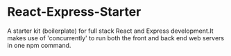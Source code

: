 # React-Express-Starter

A starter kit (boilerplate) for full stack React and Express development.It makes use of 'concurrently' to run both the front and back end web servers in one npm command.
